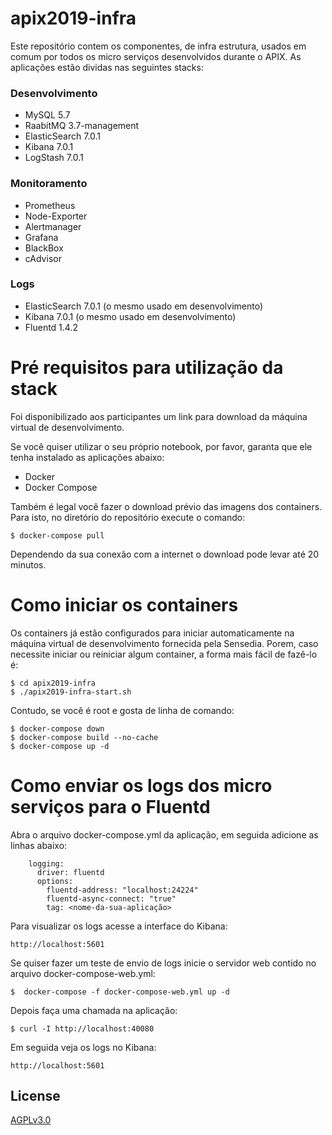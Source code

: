 # apix2019-infra

Este repositório contem os componentes, de infra estrutura, usados em comum por todos os micro serviços desenvolvidos durante o APIX. As aplicações estão dividas nas seguintes stacks:

### Desenvolvimento

* MySQL 5.7
* RaabitMQ 3.7-management
* ElasticSearch 7.0.1
* Kibana 7.0.1
* LogStash 7.0.1

### Monitoramento

* Prometheus
* Node-Exporter
* Alertmanager
* Grafana
* BlackBox
* cAdvisor

### Logs

* ElasticSearch 7.0.1 (o mesmo usado em desenvolvimento)
* Kibana 7.0.1 (o mesmo usado em desenvolvimento)
* Fluentd 1.4.2

# Pré requisitos para utilização da stack

Foi disponibilizado aos participantes um link para download da máquina virtual de desenvolvimento.

Se você quiser utilizar o seu próprio notebook, por favor, garanta que ele tenha instalado as aplicações abaixo:

* Docker
* Docker Compose

Também é legal você fazer o download prévio das imagens dos containers. Para isto, no diretório do repositório execute o comando:
```
$ docker-compose pull
```

Dependendo da sua conexão com a internet o download pode levar até 20 minutos.

# Como iniciar os containers

Os containers já estão configurados para iniciar automaticamente na máquina virtual de desenvolvimento fornecida pela Sensedia. Porem, caso necessite iniciar ou reiniciar algum container, a forma mais fácil de fazê-lo é:
```
$ cd apix2019-infra
$ ./apix2019-infra-start.sh
```
Contudo, se você é root e gosta de linha de comando:
```
$ docker-compose down
$ docker-compose build --no-cache
$ docker-compose up -d
```

# Como enviar os logs dos micro serviços para o Fluentd

Abra o arquivo docker-compose.yml da aplicação, em seguida adicione as linhas abaixo:

```
    logging:
      driver: fluentd
      options:
        fluentd-address: "localhost:24224"
        fluentd-async-connect: "true"
        tag: <nome-da-sua-aplicação>
```
Para visualizar os logs acesse a interface do Kibana:
```
http://localhost:5601
```

Se quiser fazer um teste de envio de logs inicie o servidor web contido no arquivo docker-compose-web.yml:
```
$  docker-compose -f docker-compose-web.yml up -d
```

Depois faça uma chamada na aplicação:
```
$ curl -I http://localhost:40080
```

Em seguida veja os logs no Kibana:
```
http://localhost:5601
```

## License
[AGPLv3.0](https://choosealicense.com/licenses/agpl-3.0/)